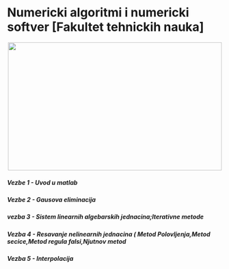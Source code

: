 
# Numericki algoritmi i numericki softver [Fakultet tehnickih nauka]
<p align="center">

  <img width="500" height="300" src="https://upload.wikimedia.org/wikipedia/commons/5/57/Regula_falsi_method.png">

</p>


##### Vezbe 1 - Uvod u matlab 
##### Vezbe 2 - Gausova eliminacija
##### vezba 3 - Sistem linearnih algebarskih jednacina;Iterativne metode 
##### Vezba 4 - Resavanje nelinearnih jednacina ( Metod Polovljenja,Metod secice,Metod regula falsi,Njutnov metod
##### Vezba 5 - Interpolacija
